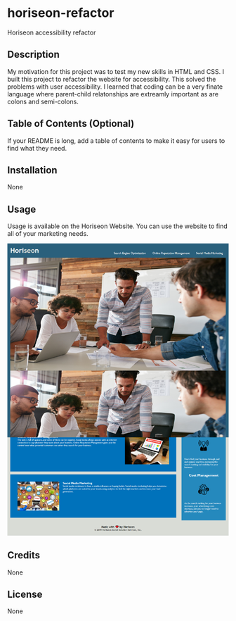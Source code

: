 # horiseon-refactor
Horiseon accessibility refactor 

## Description
My motivation for this project was to test my new skills in HTML and CSS. I built this project to refactor the website for accessibility. This solved the problems with user accessibility. I learned that coding can be a very finate language where parent-child relatonships are extreamly important as are colons and semi-colons.

## Table of Contents (Optional)

If your README is long, add a table of contents to make it easy for users to find what they need.

## Installation
None 

## Usage

Usage is available on the Horiseon Website. You can use the website to find all of your marketing needs. 


![Screenshot of Horiseon webpage](./assets/images/screencapture-cmeinsig-github-io-horiseon-refactor-2023-03-16-15_28_25.png)

## Credits

None 

## License

None
